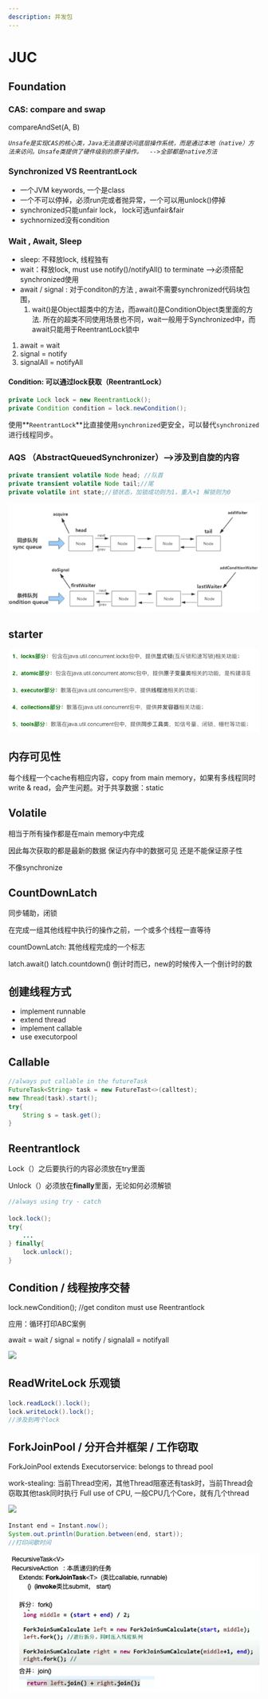 ```yaml
---
description: 并发包
---
```


# JUC

## Foundation

### CAS: compare and swap

 compareAndSet(A, B)

_`Unsafe是实现CAS的核心类，Java无法直接访问底层操作系统，而是通过本地（native）方法来访问。Unsafe类提供了硬件级别的原子操作。  -->全部都是native方法`_



### Synchronized VS ReentrantLock

* 一个JVM keywords, 一个是class
* 一个不可以停掉，必须run完或者抛异常，一个可以用unlock()停掉
* synchronized只能unfair lock， lock可选unfair\&fair
* sychnornized没有condition





### Wait , Await, Sleep

* sleep: 不释放lock, 线程独有
* wait：释放lock, must use notify()/notifyAll() to terminate -->必须搭配synchronized使用
* await / signal : 对于conditon的方法 , await不需要synchronized代码块包围， 
  1. wait()是Object超类中的方法，而await()是ConditionObject类里面的方法. 所在的超类不同使用场景也不同，wait一般用于Synchronized中，而await只能用于ReentrantLock锁中

1. await = wait
2. signal = notify
3. signalAll = notifyAll

#### Condition: 可以通过lock获取（ReentrantLock）

```java
private Lock lock = new ReentrantLock(); 
private Condition condition = lock.newCondition();
```

 使用**`ReentrantLock`**比直接使用`synchronized`更安全，可以替代`synchronized`进行线程同步。

### AQS （AbstractQueuedSynchronizer）-->涉及到自旋的内容

```java
private transient volatile Node head; //队首
private transient volatile Node tail;//尾
private volatile int state;//锁状态，加锁成功则为1，重入+1 解锁则为0
```

![](<../.gitbook/assets/image (121).png>)





## starter

![](<../.gitbook/assets/image (12).png>)

## 内存可见性

每个线程一个cache有相应内容，copy from main memory，如果有多线程同时write & read，会产生问题。对于共享数据：static

## Volatile

相当于所有操作都是在main memory中完成

因此每次获取的都是最新的数据 保证内存中的数据可见 还是不能保证原子性

不像synchronize



## CountDownLatch

同步辅助，闭锁

在完成一组其他线程中执行的操作之前，一个或多个线程一直等待 

countDownLatch: 其他线程完成的一个标志 

latch.await() latch.countdown() 倒计时而已，new的时候传入一个倒计时的数

## 创建线程方式

* implement runnable
* extend thread
* implement callable
* use executorpool

## Callable

```java
//always put callable in the futureTask
FutureTask<String> task = new FutureTast<>(calltest);
new Thread(task).start();
try{
    String s = task.get();
}
```

## Reentrantlock

Lock（）之后要执行的内容必须放在try里面 

Unlock（）必须放在**finally**里面，无论如何必须解锁

```java
//always using try - catch

lock.lock();
try{
    ...
} finally{
    lock.unlock();
}
```

## Condition / 线程按序交替

lock.newCondition(); //get conditon must use Reentrantlock

应用：循环打印ABC案例

await = wait / signal = notify / signalall = notifyall

![](https://firebasestorage.googleapis.com/v0/b/gitbook-x-prod.appspot.com/o/spaces%2F-MFqvIOP6F1uRQ6y7Bto%2Fuploads%2FXrzd8OKUBF9pBO87qpuW%2Ffile.png?alt=media)

## ReadWriteLock 乐观锁

```java
lock.readLock().lock();
lock.writeLock().lock();
//涉及到两个lock
```

## ForkJoinPool / 分开合并框架 / 工作窃取

 ForkJoinPool extends Executorservice: belongs to thread pool

 work-stealing: 当前Thread空闲，其他Thread阻塞还有task时，当前Thread会窃取其他task同时执行 Full use of CPU, 一般CPU几个Core，就有几个thread

![](https://firebasestorage.googleapis.com/v0/b/gitbook-x-prod.appspot.com/o/spaces%2F-MFqvIOP6F1uRQ6y7Bto%2Fuploads%2FRsvZ7pyBSC28peqsAyqU%2Ffile.png?alt=media)

```java
Instant end = Instant.now();
System.out.println(Duration.between(end, start));
//打印间歇时间
```

![](<../.gitbook/assets/image (20).png>)

















